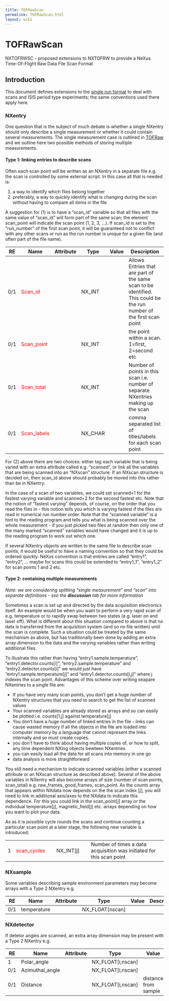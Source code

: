 ```yaml
---
title: TOFRawScan
permalink: TOFRawScan.html
layout: wiki
---
```

TOFRawScan
==========

NXTOFRWSC - proposed extensions to NXTOFRW to provide a NeXus
Time-Of-Flight Raw Data File Scan Format

Introduction
------------

This document defines extensions to the [single run
format](TOFRaw.html "wikilink") to deal with scans and ISIS period type
experiments; the same conventions used there apply here.

### NXentry

One question that is the subject of much debate is whether a single
NXentry should only describe a single measurement or whether it could
contain several measurements. The single measurement case is outlined in
[TOFRaw](TOFRaw.html "wikilink") and we outline here two possible methods of
storing multiple measurements.

#### Type 1: linking entries to describe scans

Often each scan point will be written as an NXentry in a separate file
e.g. the scan is controlled by some external script. In this case all
that is needed is:

1.  a way to identify which files belong together
2.  preferably, a way to quickly identify what is changing during the
    scan without having to compare all items in the file

A suggestion for (1) is to have a “scan\_id” variable so that all files
with the same value of “scan\_id” will form part of the same scan; the
element scan\_point will indicate the scan point (1, 2, 3, …). If
scan\_id is set to the “run\_number” of the first scan point, it will be
guaranteed not to conflict with any other scans or run as the run number
is unique for a given file (and often part of the file name).

| RE  | Name                                | Attribute | Type     | Value | Description                                                                                                          |
|-----|-------------------------------------|-----------|----------|-------|----------------------------------------------------------------------------------------------------------------------|
| 0/1 | <font color=red>Scan\_id</font>     |           | NX\_INT  |       | Allows Entries that are part of the same scan to be identified. This could be the run number of the first scan point |
| 0/1 | <font color=red>Scan\_point</font>  |           | NX\_INT  |       | the point within a scan. 1=first, 2=second etc                                                                       |
| 0/1 | <font color=red>Scan\_total</font>  |           | NX\_INT  |       | Number of points in this scan i.e. number of separate NXentries making up the scan                                   |
| 0/1 | <font color=red>Scan\_labels</font> |           | NX\_CHAR |       | comma separated list of titles/labels for each scan point                                                            |

For (2) above there are two choices: either tag each variable that is
being varied with an extra attribute called e.g. “scanned”, or link all
the variables that are being scanned into an “NXscan” structure. If an
NXscan structure is decided on, then scan\_id above should probably be
moved into this rather than be in NXentry.

In the case of a scan of two variables, we could set scanned=1 for the
fastest varying variable and scanned=2 for the second fastest etc. Note
that the notion of “fastest varying” depends, of course, on the order
that you read the files in - this notion tells you which is varying
fastest if the files are read in numerical run number order. Note that
the “scanned variable” is a hint to the reading program and tells you
what is being scanned over the whole measurement - if you just picked
two files at random then only one of the many marked “scanned” variables
would have changed and it is up to the reading program to work out which
one.

If several NXentry objects are written to the same file to describe scan
points, it would be useful to have a naming convention so that they
could be ordered quickly. NeXus convention is that entries are called
“entry1”, “entry2”, … maybe for scans this could be extended to
“entry1\_1”, “entry1\_2” for scan points 1 and 2 etc.

#### Type 2: containing multiple measurements

*Note: we are considering splitting “single measurement” and “scan” into
separate definitions - see the **discussion** tab for more information*

Sometimes a scan is set up and directed by the data acquisition
electronics itself. An example would be when you want to perform a very
rapid scan of e.g. temperature or to rapidly swap between two states
(e.g. laser on and laser off). What is different about this situation
compared to above is that no data is transferred from the acquisition
system (and so no file written) until the scan is complete. Such a
situation could be treated by the same mechanism as above, but has
traditionally been done by adding an extra array dimension to the data
and the varying variables rather than writing additional files.

To illustrate this rather than having “entry1.sample.temperature”,
“entry1.detector.counts\[i\]”, “entry2.sample.temperature” and
“entry2.detector.counts\[i\]” we would just have
“entry1.sample.temperature\[j\]” and “entry1.detector.counts\[i,j\]”
where j indexes the scan point. Advantages of this scheme over writing
seapare NXentries to a single file are:

-   If you have very many scan points, you don’t get a huge number of
    NXentry structures that you need to search to get the list of
    scanned values
-   Your scanned variables are already stored as arrays and so can
    easily be plotted i.e. counts\[1,j\] against temperature\[j\]
-   You don’t have a huge number of linked entries in the file - links
    can cause wasted memory if all the objects in the file are loaded
    into computer memory by a language that cannot represent the links
    internally and so must create copies.
-   you don't have to think about having multiple copies of, or how to
    split, any time dependent NXlog objects bewteen NXentries
-   you can easily load all the data for all scans into memory in one go
-   data analysis is more straightforward

You still need a mechanism to indicate scanned variables (either a
scanned attribute or an NXscan structure as described above). Several of
the above variables in NXentry will also become arrays of size (number
of scan points, scan\_total) e.g. raw\_frames, good\_frames,
scan\_point. As the counts array that appears within NXdata now depends
on the the scan index \[j\], you will need to link in additional
axis/axes to the NXdata to indicate this dependence. For this you could
link in the scan\_point\[j\] array or the individual temperature\[j\],
magnetic\_field\[j\] etc. arrays depending on how you want to plot your
data.

As as it is possible cycle rounds the scans and continue counting a
particular scan point at a later stage, the following new variable is
introduced:

|     |                                     |     |              |     |                                                                      |
|-----|-------------------------------------|-----|--------------|-----|----------------------------------------------------------------------|
| 1   | <font color=red>scan\_cycles</font> |     | NX\_INT\[j\] |     | Number of times a data acquisition was initiated for this scan point |

### NXsample

Some variables describing sample environment parameters may become
arrays with a Type 2 NXentry e.g.

| RE  | Name        | Attribute | Type               | Value | Description |
|-----|-------------|-----------|--------------------|-------|-------------|
| 0/1 | temperature |           | NX\_FLOAT\[nscan\] |       |             |

### NXdetector

If detetor angles are scanned, an extra array dimension may be present
with a Type 2 NXentry e.g.

| RE  | Name             | Attribute | Type                 | Value                | Description |
|-----|------------------|-----------|----------------------|----------------------|-------------|
| 1   | Polar\_angle     |           | NX\_FLOAT\[i,nscan\] |                      |             |
| 0/1 | Azimuthal\_angle |           | NX\_FLOAT\[i,nscan\] |                      |             |
| 0/1 | Distance         |           | NX\_FLOAT\[i,nscan\] | distance from sample |             |


